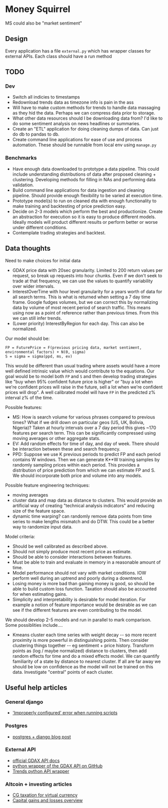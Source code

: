 # Money Squirrel

MS could also be "market sentiment"

## Design

Every application has a file `external.py` which has wrapper classes for external APIs. Each class should have a run method

## TODO

### Dev

- Switch all indicies to timestamps
- Redownload trends data as timezone info is pain in the ass
- Will have to make custom methods for trends to handle data massaging as they hid the data. Perhaps we can compress data prior to storage.
- What other data resources should I be downloading data from? I'd like to do some sentiment analysis on news headlines or summaries.
- Create an "ETL" application for doing cleaning dumps of data. Can just do db to pandas to db.
- Create command line applications for ease of use and process automation. These should be runnable from local env using `manage.py`

### Benchmarks
 
- Have enough data downloaded to prototype a data pipeline. This could include understanding distributions of data after proposed cleaning + clustering. Developing methods for filling in NAs and performing data validation.
- Build command line applications for data ingestion and cleaning pipeline. Should provide enough flexibility to be varied at execution time.
- Prototype model(s) to run on cleaned dta with enough functionality to make training and backtesting of price prediction easy.
- Decide on 2-3 models which perform the best and productionize. Create an abstraction for execution so it is easy to produce different models. Ideally models will product different results or perform better or worse under different conditions.
- Contemplate trading strategies and backtest.


## Data thoughts

Need to make choices for initial data

- GDAX price data with 20sec granularity. Limited to 200 return values per request, so break up requests into hour chunks. Even if we don't seek to trade at that frequency, we can use the values to quantify variability over wider intervals.
- InterestOverTime with hour level granularity for a years worth of data for all search terms. This is what is returned when setting a 7 day time frame. Google fudges volumes, but we can correct this by normalizing data by volume of most recent period of search traffic. This means using now as a point of reference rather than previous times. From this we can still infer trends.
- (Lower priority) InterestByRegion for each day. This can also be normalized.

Our model should be:
```
FP = FuturePrice = F(previous pricing data, market sentiment, environmental factors) + N(0, sigma)
S = sigma = sigma(ppd, ms, ev)
```
This would be different than usual trading where assets would have a more well defined intrinsic value which would contribute to the equations. Our goal would be to model both `FP` and `S` and then develop trading strategies like "buy when 95% confident future price is higher" or "buy a lot when we're confident prices will raise in the future, sell a lot when we're confident prices will drop". A well calibrated model will have `FP` in the predicted z% interval z% of the time.

Possible features:
- MS: How is search volume for various phrases compared to previous times? What if we drill down on particular geos (US, UK, Bolivia, Nigeria)? Taken at hourly intervals over a 7 day period this gives ~170 features per search term. This can be significantly compressed using moving averages or other aggregate stats.
- EV: Add random effects for time of day, and day of week. There should be interaction between these and search frequency.
- PPD: Suppose we use K previous periods to predict FP and each period contains W windows. Then we can generate K**W training samples by randomly sampling prices within each period. This provides a distribution of price prediction from which we can estimate FP and S. We should incorporate both price and volume into any models.

Possible feature engineering techniques:
- moving averages
- cluster data and map data as distance to clusters. This would provide an artificial way of creating "technical analysis indicators" and reducing size of the feature space.
- dynamic time warping? can randomly remove data points from time series to make lengths mismatch and do DTW. This could be a better way to randomize input data.

Model criteria:
- Should be well calibrated as described above.
- Should not simply produce most recent price as estimate.
- Should be able to consider interactions between features.
- Must be able to train and evaluate in memory in a reasonable amount of time.
- Model performance should not vary with market conditions. IOW perform well during an uptrend and poorly during a downtrend.
- Losing money is more bad than gaining money is good, so should be able to build custom loss function. Taxation should also be accounted for when estimating gains.
- Simplicity and interpretability is desirable for model iteration. For example a notion of feature importance would be desirable as we can see if the different features are even contributing to the model.

We should develop 2-5 models and run in parallel to mark comparison. Some possiblities include....
- Kmeans cluster each time series with weight decay -- so more recent proximity is more powerful in distinguishing points. Then consider clustering things together -- eg sentiment + price history. Transform points as (log / maybe normalized) distance to clusters, then add random effects for time and do a mixed effects model. We can quantify familiarity of a state by distance to nearest cluster. If all are far away we should be low on confidence as the model will not be trained on this data. Investigate "central" points of each cluster.

## Useful help articles

### General django

- ['Improperly configured' error when running scripts](http://stackoverflow.com/questions/15556499/django-db-settings-improperly-configured-error)

### Postgres

- [postgres + django blog post](http://www.marinamele.com/taskbuster-django-tutorial/install-and-configure-posgresql-for-django)

### External API

- [official GDAX API docs](https://docs.gdax.com/)
- [python wrapper of the GDAX API on GitHub](https://github.com/danpaquin/GDAX-Python)
- [Trends python API wrapper](https://github.com/GeneralMills/pytrends)

### Altcoin + investing articles

- [CG taxation for virtual currency](https://www.forbes.com/sites/laurashin/2015/12/16/bitcoin-at-tax-time-what-you-need-to-know-about-trading-tipping-mining-and-more/#2492cf3d6bde)
- [Capital gains and losses overview](http://www.kiplinger.com/article/investing/T056-C000-S001-understanding-capital-gains-and-losses.html)